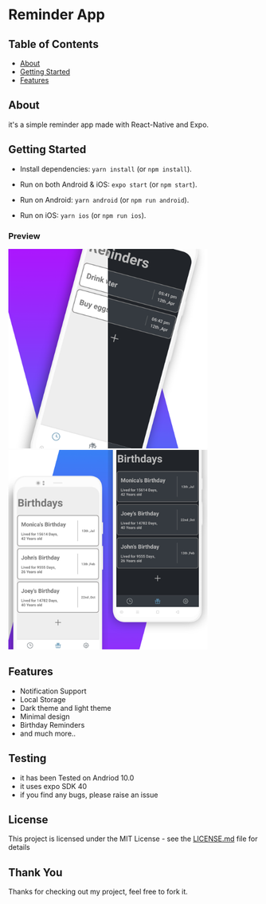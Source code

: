 # Reminder App

## Table of Contents

- [About](#about)
- [Getting Started](#getting_started)
- [Features](#features)

## About

it's a simple reminder app made with React-Native and Expo.

## Getting Started

- Install dependencies: `yarn install` (or `npm install`).

- Run on both Android & iOS: `expo start` (or `npm start`).

- Run on Android: `yarn android` (or `npm run android`).

- Run on iOS: `yarn ios` (or `npm run ios`).

### Preview

<img  src = "Images/Preview_Image_1.png" width="200"/><img src = "Images/Preview_Image_2.png" width="200"/>
<img src = "Images/Preview_Image_3.png" width="200"/><img src = "Images/Preview_Image_4.png" width="200"/>

## Features

- Notification Support
- Local Storage
- Dark theme and light theme
- Minimal design
- Birthday Reminders
- and much more..

## Testing

- it has been Tested on Andriod 10.0
- it uses expo SDK 40
- if you find any bugs, please raise an issue

## License

This project is licensed under the MIT License - see the [LICENSE.md](LICENSE.md) file for details

## Thank You

Thanks for checking out my project, feel free to fork it.
